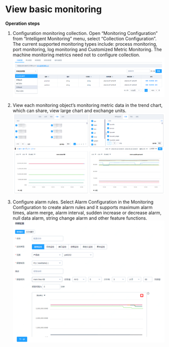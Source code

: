 # View basic monitoring

**Operation steps**

1. Configuration monitoring collection. Open “Monitoring Configuration” from “Intelligent Monitoring” menu, select “Collection Configuration”. The current supported monitoring types include: process monitoring, port monitoring, log monitoring and Customized Metric Monitoring. The machine monitoring metrics need not to configure collection.
![image](https://github.com/jdcloudcom/cn/blob/DevOps/image/DevOps/Getting-Started5.png)
	
2. View each monitoring object’s monitoring metric data in the trend chart, which can share, view large chart and exchange units.
![image](https://github.com/jdcloudcom/cn/blob/DevOps/image/DevOps/Getting-Started6.png) 

3. Configure alarm rules. Select Alarm Configuration in the Monitoring Configuration to create alarm rules and it supports maximum alarm times, alarm merge, alarm interval, sudden increase or decrease alarm, null data alarm, string change alarm and other feature functions.
![image](https://github.com/jdcloudcom/cn/blob/DevOps/image/DevOps/Getting-Started7.png) 
